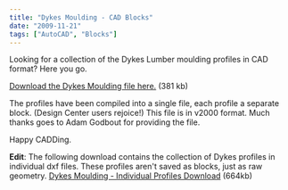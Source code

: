 ```yaml
---
title: "Dykes Moulding - CAD Blocks"
date: "2009-11-21"
tags: ["AutoCAD", "Blocks"]
---
```


Looking for a collection of the Dykes Lumber moulding profiles in CAD format? Here you go.

[Download the Dykes Moulding file here.](https://scenic-shop.com/wp/wp-content/uploads/2009/11/Dykes-Moulding.dwg.zip) (381 kb)

The profiles have been compiled into a single file, each profile a separate block. (Design Center users rejoice!) This file is in v2000 format. Much thanks goes to Adam Godbout for providing the file.

Happy CADDing.

**Edit**: The following download contains the collection of Dykes profiles in individual dxf files. These profiles aren't saved as blocks, just as raw geometry. [Dykes Moulding - Individual Profiles Download](https://scenic-shop.com/wp/wp-content/uploads/2009/11/Dykes-Moulding-Individuals.zip) (664kb)
